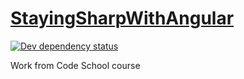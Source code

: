 # [StayingSharpWithAngular](https://github.com/rosterloh/StayingSharpWithAngular)

[![Dev dependency status](https://david-dm.org/rosterloh/StayingSharpWithAngular/dev-status.png)](https://david-dm.org/rosterloh/StayingSharpWithAngular#info=devDependencies "Dependency status")

Work from Code School course

